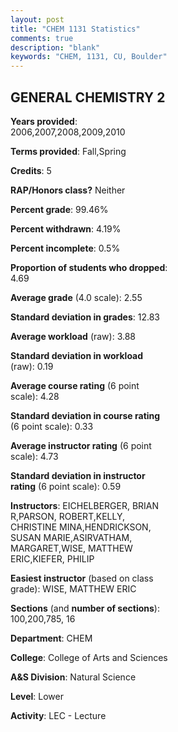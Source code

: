 ```yaml
---
layout: post
title: "CHEM 1131 Statistics"
comments: true
description: "blank"
keywords: "CHEM, 1131, CU, Boulder"
--- 
```

<head>
<script src="https://ajax.googleapis.com/ajax/libs/jquery/2.1.3/jquery.min.js"></script>
<script src="https://dl.dropboxusercontent.com/s/pc42nxpaw1ea4o9/highcharts.js?dl=0"></script>
<!-- <script src="../assets/js/highcharts.js"></script> -->
<style type="text/css">@font-face {
	font-family: "Bebas Neue";
	src: url(https://www.filehosting.org/file/details/544349/BebasNeue%20Regular.otf) format("opentype");
	}
	h1.Bebas { 
		font-family: "Bebas Neue", Verdana, Tahoma;
	}
</style>
</head>
<body>
	<div id="container" style="float: right; width: 45%; height: 88%; margin-left: 2.5%; margin-right: 2.5%;"></div>
	<script language="JavaScript">
		$(document).ready(function() {
		var chart = {type: 'column'};
		var title = {text: 'Grade Distribution'};
		var xAxis = {categories: ['A','B','C','D','F'],crosshair: true};
		var yAxis = {min: 0,title: {text: 'Percentage'}};
		var tooltip = {headerFormat: '<center><b><span style="font-size:20px">{point.key}</span></b></center>',
		               pointFormat: '<td style="padding:0"><b>{point.y:.1f}%</b></td>',
		               footerFormat: '</table>',shared: true,useHTML: true};
		var plotOptions = {column: {pointPadding: 0.0,borderWidth: 0}};  
		var credits = {enabled: false};var series= [{name: 'Percent',data: [16.2,41.34,30.97,7.62,3.87,]}];
		var json = {};
		json.chart = chart;
		json.title = title;
		json.tooltip = tooltip;
		json.xAxis = xAxis;
		json.yAxis = yAxis;  
		json.series = series;
		json.plotOptions = plotOptions;  
		json.credits = credits;
		$('#container').highcharts(json);
	});
	</script>
</body>
			   
## GENERAL CHEMISTRY 2

**Years provided**: 2006,2007,2008,2009,2010

**Terms provided**: Fall,Spring

**Credits**: 5

**RAP/Honors class?** Neither

**Percent grade**: 99.46%

**Percent withdrawn**: 4.19%

**Percent incomplete**: 0.5%

**Proportion of students who dropped**: 4.69

**Average grade** (4.0 scale): 2.55

**Standard deviation in grades**: 12.83

**Average workload** (raw): 3.88

**Standard deviation in workload** (raw): 0.19

**Average course rating** (6 point scale): 4.28

**Standard deviation in course rating** (6 point scale): 0.33

**Average instructor rating** (6 point scale): 4.73

**Standard deviation in instructor rating** (6 point scale): 0.59

**Instructors**: EICHELBERGER, BRIAN R,PARSON, ROBERT,KELLY, CHRISTINE MINA,HENDRICKSON, SUSAN MARIE,ASIRVATHAM, MARGARET,WISE, MATTHEW ERIC,KIEFER, PHILIP

**Easiest instructor** (based on class grade): WISE, MATTHEW ERIC

**Sections** (and **number of sections**): 100,200,785, 16

**Department**: CHEM

**College**: College of Arts and Sciences

**A&S Division**: Natural Science

**Level**: Lower

**Activity**: LEC - Lecture